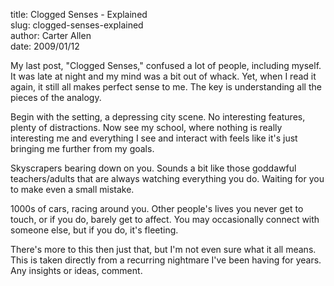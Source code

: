 title: Clogged Senses - Explained  
slug: clogged-senses-explained  
author: Carter Allen  
date: 2009/01/12  

My last post, "Clogged Senses," confused a lot of people, including myself. It was late at night and my mind was a bit out of whack. Yet, when I read it again, it still all makes perfect sense to me. The key is understanding all the pieces of the analogy.  

Begin with the setting, a depressing city scene. No interesting features, plenty of distractions. Now see my school, where nothing is really interesting me and everything I see and interact with feels like it's just bringing me further from my goals.  

Skyscrapers bearing down on you. Sounds a bit like those goddawful teachers/adults that are always watching everything you do. Waiting for you to make even a small mistake.  

1000s of cars, racing around you. Other people's lives you never get to touch, or if you do, barely get to affect. You may occasionally connect with someone else, but if you do, it's fleeting.  

There's more to this then just that, but I'm not even sure what it all means. This is taken directly from a recurring nightmare I've been having for years. Any insights or ideas, comment.  
